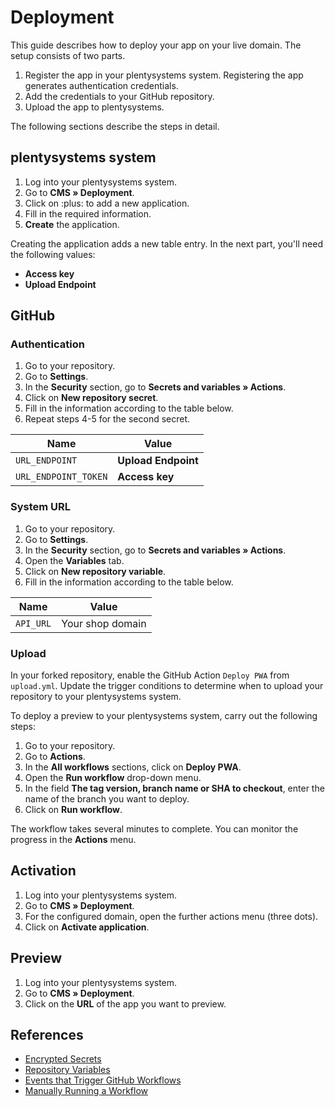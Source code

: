 # Deployment

This guide describes how to deploy your app on your live domain. The setup consists of two parts.

1. Register the app in your plentysystems system. Registering the app generates authentication credentials.
2. Add the credentials to your GitHub repository.
3. Upload the app to plentysystems.

The following sections describe the steps in detail.

## plentysystems system

1. Log into your plentysystems system.
2. Go to **CMS » Deployment**.
3. Click on :plus: to add a new application.
4. Fill in the required information.
5. **Create** the application.

Creating the application adds a new table entry. In the next part, you'll need the following values:

- **Access key**
- **Upload Endpoint**

## GitHub

### Authentication

1. Go to your repository.
2. Go to **Settings**.
3. In the **Security** section, go to **Secrets and variables » Actions**.
4. Click on **New repository secret**.
5. Fill in the information according to the table below.
6. Repeat steps 4-5 for the second secret.

| Name      | Value |
| ----------- | ----------- |
| `URL_ENDPOINT` | **Upload Endpoint** |
| `URL_ENDPOINT_TOKEN` | **Access key** |

### System URL

1. Go to your repository.
2. Go to **Settings**.
3. In the **Security** section, go to **Secrets and variables » Actions**.
4. Open the **Variables** tab.
5. Click on **New repository variable**.
6. Fill in the information according to the table below.

| Name      | Value |
| ----------- | ----------- |
| `API_URL` | Your shop domain |

### Upload

In your forked repository, enable the GitHub Action `Deploy PWA` from `upload.yml`. Update the trigger conditions to determine when to upload your repository to your plentysystems system.

To deploy a preview to your plentysystems system, carry out the following steps:

1. Go to your repository.
2. Go to **Actions**.
3. In the **All workflows** sections, click on **Deploy PWA**.
4. Open the **Run workflow** drop-down menu.
5. In the field **The tag version, branch name or SHA to checkout**, enter the name of the branch you want to deploy.
6. Click on **Run workflow**.

The workflow takes several minutes to complete. You can monitor the progress in the **Actions** menu.

## Activation

1. Log into your plentysystems system.
2. Go to **CMS » Deployment**.
3. For the configured domain, open the further actions menu (three dots).
4. Click on **Activate application**.

## Preview

1. Log into your plentysystems system.
2. Go to **CMS » Deployment**.
3. Click on the **URL** of the app you want to preview.

## References

- [Encrypted Secrets](https://docs.github.com/en/actions/security-guides/encrypted-secrets#creating-encrypted-secrets-for-a-repository)
- [Repository Variables](https://docs.github.com/en/actions/learn-github-actions/variables#creating-configuration-variables-for-a-repository)
- [Events that Trigger GitHub Workflows](https://docs.github.com/en/actions/using-workflows/events-that-trigger-workflows)
- [Manually Running a Workflow](https://docs.github.com/en/actions/using-workflows/manually-running-a-workflow)
